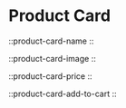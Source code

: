 # Product Card

::product-card-name
::

::product-card-image
::

::product-card-price
::

::product-card-add-to-cart
::
